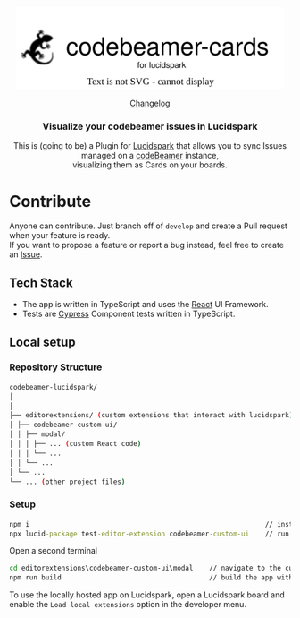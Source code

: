 <p align="center">
   <img src="/readmeImg/logo.svg" alt="codebeamer cards" width="480px"/>
</p>

<p align="center">
  <a href="https://github.com/codeBeamer-Extensions-and-Addons/codebeamer-lucidspark/blob/main/CHANGELOG.md">Changelog</a>
</p>

<h3 align="center">Visualize your codebeamer issues in Lucidspark</h3>

<p align="center">
    This is (going to be) a Plugin for <a href="https://lucidspark.com">Lucidspark</a> that allows you to sync Issues managed on a <a href="https://codebeamer.com">codeBeamer</a> instance, <br/> visualizing them as Cards on your boards.
</p>

# Contribute

Anyone can contribute. Just branch off of `develop` and create a Pull request when your feature is ready.  
If you want to propose a feature or report a bug instead, feel free to create an [Issue](https://github.com/codeBeamer-Extensions-and-Addons/codebeamer-lucidspark/issues).

## Tech Stack

-   The app is written in TypeScript and uses the [React](https://reactjs.org/) UI Framework.
-   Tests are [Cypress](https://cypress.io) Component tests written in TypeScript.

## Local setup

### Repository Structure

```bash
codebeamer-lucidspark/
│
│
├── editorextensions/ (custom extensions that interact with lucidspark)
│ ├── codebeamer-custom-ui/
│ │ ├── modal/
│ │ │ ├── ... (custom React code)
│ │ │ └── ...
│ │ └── ...
│ └── ...
└── ... (other project files)
```

### Setup

```bat
npm i                                                           // install dependencies
npx lucid-package test-editor-extension codebeamer-custom-ui    // run the integration
```

Open a second terminal

```bat
cd editorextensions\codebeamer-custom-ui\modal    // navigate to the custom React code directory.
npm run build                                     // build the app with vite
```

To use the locally hosted app on Lucidspark, open a Lucidspark board and enable the `Load local extensions` option in the developer menu.

